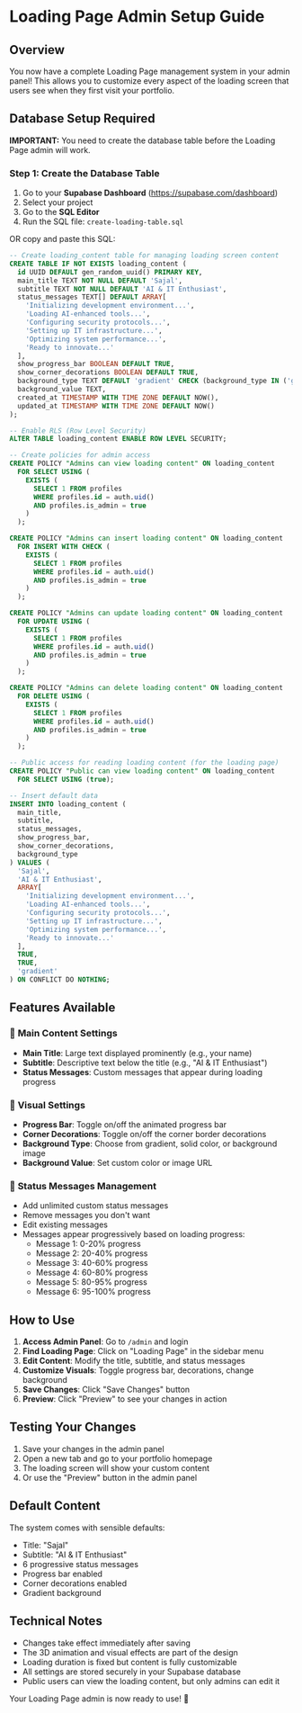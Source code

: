 # Loading Page Admin Setup Guide

## Overview
You now have a complete Loading Page management system in your admin panel! This allows you to customize every aspect of the loading screen that users see when they first visit your portfolio.

## Database Setup Required

**IMPORTANT:** You need to create the database table before the Loading Page admin will work.

### Step 1: Create the Database Table

1. Go to your **Supabase Dashboard** (https://supabase.com/dashboard)
2. Select your project
3. Go to the **SQL Editor** 
4. Run the SQL file: `create-loading-table.sql`

OR copy and paste this SQL:

```sql
-- Create loading_content table for managing loading screen content
CREATE TABLE IF NOT EXISTS loading_content (
  id UUID DEFAULT gen_random_uuid() PRIMARY KEY,
  main_title TEXT NOT NULL DEFAULT 'Sajal',
  subtitle TEXT NOT NULL DEFAULT 'AI & IT Enthusiast',
  status_messages TEXT[] DEFAULT ARRAY[
    'Initializing development environment...',
    'Loading AI-enhanced tools...',
    'Configuring security protocols...',
    'Setting up IT infrastructure...',
    'Optimizing system performance...',
    'Ready to innovate...'
  ],
  show_progress_bar BOOLEAN DEFAULT TRUE,
  show_corner_decorations BOOLEAN DEFAULT TRUE,
  background_type TEXT DEFAULT 'gradient' CHECK (background_type IN ('gradient', 'solid', 'image')),
  background_value TEXT,
  created_at TIMESTAMP WITH TIME ZONE DEFAULT NOW(),
  updated_at TIMESTAMP WITH TIME ZONE DEFAULT NOW()
);

-- Enable RLS (Row Level Security)
ALTER TABLE loading_content ENABLE ROW LEVEL SECURITY;

-- Create policies for admin access
CREATE POLICY "Admins can view loading content" ON loading_content
  FOR SELECT USING (
    EXISTS (
      SELECT 1 FROM profiles 
      WHERE profiles.id = auth.uid() 
      AND profiles.is_admin = true
    )
  );

CREATE POLICY "Admins can insert loading content" ON loading_content
  FOR INSERT WITH CHECK (
    EXISTS (
      SELECT 1 FROM profiles 
      WHERE profiles.id = auth.uid() 
      AND profiles.is_admin = true
    )
  );

CREATE POLICY "Admins can update loading content" ON loading_content
  FOR UPDATE USING (
    EXISTS (
      SELECT 1 FROM profiles 
      WHERE profiles.id = auth.uid() 
      AND profiles.is_admin = true
    )
  );

CREATE POLICY "Admins can delete loading content" ON loading_content
  FOR DELETE USING (
    EXISTS (
      SELECT 1 FROM profiles 
      WHERE profiles.id = auth.uid() 
      AND profiles.is_admin = true
    )
  );

-- Public access for reading loading content (for the loading page)
CREATE POLICY "Public can view loading content" ON loading_content
  FOR SELECT USING (true);

-- Insert default data
INSERT INTO loading_content (
  main_title, 
  subtitle, 
  status_messages,
  show_progress_bar,
  show_corner_decorations,
  background_type
) VALUES (
  'Sajal',
  'AI & IT Enthusiast',
  ARRAY[
    'Initializing development environment...',
    'Loading AI-enhanced tools...',
    'Configuring security protocols...',
    'Setting up IT infrastructure...',
    'Optimizing system performance...',
    'Ready to innovate...'
  ],
  TRUE,
  TRUE,
  'gradient'
) ON CONFLICT DO NOTHING;
```

## Features Available

### 🎯 **Main Content Settings**
- **Main Title**: Large text displayed prominently (e.g., your name)
- **Subtitle**: Descriptive text below the title (e.g., "AI & IT Enthusiast")
- **Status Messages**: Custom messages that appear during loading progress

### 🎨 **Visual Settings**
- **Progress Bar**: Toggle on/off the animated progress bar
- **Corner Decorations**: Toggle on/off the corner border decorations
- **Background Type**: Choose from gradient, solid color, or background image
- **Background Value**: Set custom color or image URL

### 📝 **Status Messages Management**
- Add unlimited custom status messages
- Remove messages you don't want
- Edit existing messages
- Messages appear progressively based on loading progress:
  - Message 1: 0-20% progress
  - Message 2: 20-40% progress  
  - Message 3: 40-60% progress
  - Message 4: 60-80% progress
  - Message 5: 80-95% progress
  - Message 6: 95-100% progress

## How to Use

1. **Access Admin Panel**: Go to `/admin` and login
2. **Find Loading Page**: Click on "Loading Page" in the sidebar menu
3. **Edit Content**: Modify the title, subtitle, and status messages
4. **Customize Visuals**: Toggle progress bar, decorations, change background
5. **Save Changes**: Click "Save Changes" button
6. **Preview**: Click "Preview" to see your changes in action

## Testing Your Changes

1. Save your changes in the admin panel
2. Open a new tab and go to your portfolio homepage
3. The loading screen will show your custom content
4. Or use the "Preview" button in the admin panel

## Default Content

The system comes with sensible defaults:
- Title: "Sajal"
- Subtitle: "AI & IT Enthusiast"  
- 6 progressive status messages
- Progress bar enabled
- Corner decorations enabled
- Gradient background

## Technical Notes

- Changes take effect immediately after saving
- The 3D animation and visual effects are part of the design
- Loading duration is fixed but content is fully customizable
- All settings are stored securely in your Supabase database
- Public users can view the loading content, but only admins can edit it

Your Loading Page admin is now ready to use! 🚀